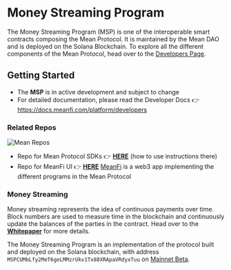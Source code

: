 # Money Streaming Program
The Money Streaming Program (MSP) is one of the interoperable smart contracts composing the Mean Protocol. It is maintained by the Mean DAO and is deployed on the Solana Blockchain. To explore all the different components of the Mean Protocol, head over to the [Developers Page](https://docs.meanfi.com/platform/developers).

## Getting Started

* The **MSP** is in active development and subject to change
* For detailed documentation, please read the Developer Docs 👉 https://docs.meanfi.com/platform/developers

### Related Repos
![Mean Repos](https://user-images.githubusercontent.com/714487/138731452-a87355e0-5579-4da9-bb12-3aa90c526a8c.png)
- Repo for Mean Protocol SDKs 👉 **[HERE](https://github.com/mean-dao/mean-sdk)** (how to use instructions there)
- Repo for MeanFi UI 👉 **[HERE](https://github.com/mean-dao/meanfi-ui)** 
[MeanFi](https://meanfi.com) is a web3 app implementing the different programs in the Mean Protocol 


### Money Streaming

Money streaming represents the idea of continuous payments over time. Block numbers are used to measure time in the blockchain and continuously update the balances of the parties in the contract. Head over to the **[Whitepaper](https://docs.meanfi.com/platform/specifications/money-streaming-protocol)** for more details.

The Money Streaming Program is an implementation of the protocol built and deployed on the Solana blockchain, with address `MSPCUMbLfy2MeT6geLMMzrUkv1Tx88XRApaVRdyxTuu` on [Mainnet Beta](https://explorer.solana.com/address/MSPCUMbLfy2MeT6geLMMzrUkv1Tx88XRApaVRdyxTuu).
